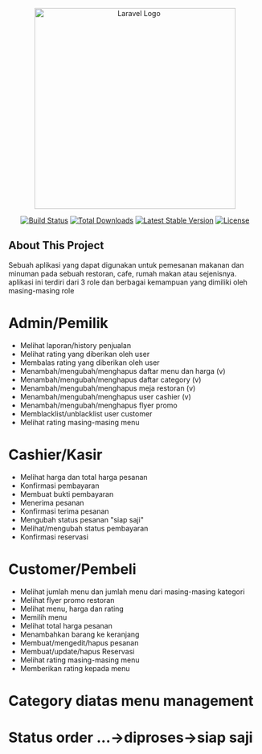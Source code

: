 <p align="center"><a href="https://laravel.com" target="_blank"><img src="https://raw.githubusercontent.com/laravel/art/master/logo-lockup/5%20SVG/2%20CMYK/1%20Full%20Color/laravel-logolockup-cmyk-red.svg" width="400" alt="Laravel Logo"></a></p>

<p align="center">
<a href="https://github.com/laravel/framework/actions"><img src="https://github.com/laravel/framework/workflows/tests/badge.svg" alt="Build Status"></a>
<a href="https://packagist.org/packages/laravel/framework"><img src="https://img.shields.io/packagist/dt/laravel/framework" alt="Total Downloads"></a>
<a href="https://packagist.org/packages/laravel/framework"><img src="https://img.shields.io/packagist/v/laravel/framework" alt="Latest Stable Version"></a>
<a href="https://packagist.org/packages/laravel/framework"><img src="https://img.shields.io/packagist/l/laravel/framework" alt="License"></a>
</p>

## About This Project
Sebuah aplikasi yang dapat digunakan untuk pemesanan makanan dan minuman pada sebuah restoran, cafe, rumah makan atau sejenisnya. aplikasi ini terdiri dari 3 role dan berbagai kemampuan yang dimiliki oleh masing-masing role

# Admin/Pemilik
- Melihat laporan/history penjualan
- Melihat rating yang diberikan oleh user
- Membalas rating yang diberikan oleh user
- Menambah/mengubah/menghapus daftar menu dan harga (v)
- Menambah/mengubah/menghapus daftar category (v)
- Menambah/mengubah/menghapus meja restoran (v)
- Menambah/mengubah/menghapus user cashier (v)
- Menambah/mengubah/menghapus flyer promo
- Memblacklist/unblacklist user customer
- Melihat rating masing-masing menu

# Cashier/Kasir
- Melihat harga dan total harga pesanan
- Konfirmasi pembayaran
- Membuat bukti pembayaran
- Menerima pesanan
- Konfirmasi terima pesanan
- Mengubah status pesanan "siap saji"
- Melihat/mengubah status pembayaran
- Konfirmasi reservasi

# Customer/Pembeli
- Melihat jumlah menu dan jumlah menu dari masing-masing kategori
- Melihat flyer promo restoran
- Melihat menu, harga dan rating
- Memilih menu
- Melihat total harga pesanan
- Menambahkan barang ke keranjang
- Membuat/mengedit/hapus pesanan
- Membuat/update/hapus Reservasi
- Melihat rating masing-masing menu
- Memberikan rating kepada menu

# Category diatas menu management
# Status order ...->diproses->siap saji